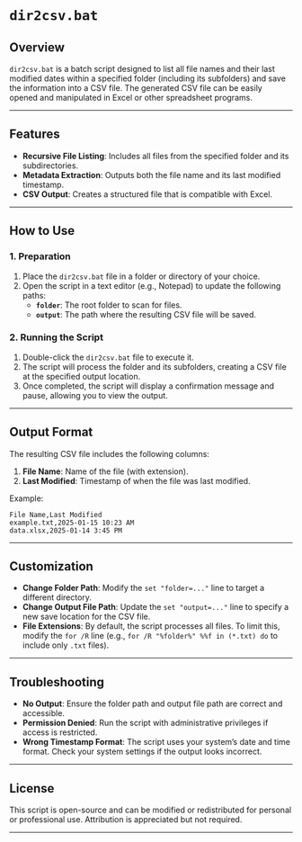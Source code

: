 # `dir2csv.bat`

## Overview
`dir2csv.bat` is a batch script designed to list all file names and their last modified dates within a specified folder (including its subfolders) and save the information into a CSV file. The generated CSV file can be easily opened and manipulated in Excel or other spreadsheet programs.

---

## Features
- **Recursive File Listing**: Includes all files from the specified folder and its subdirectories.
- **Metadata Extraction**: Outputs both the file name and its last modified timestamp.
- **CSV Output**: Creates a structured file that is compatible with Excel.

---

## How to Use
### 1. Preparation
1. Place the `dir2csv.bat` file in a folder or directory of your choice.
2. Open the script in a text editor (e.g., Notepad) to update the following paths:
   - **`folder`**: The root folder to scan for files.
   - **`output`**: The path where the resulting CSV file will be saved.

### 2. Running the Script
1. Double-click the `dir2csv.bat` file to execute it.
2. The script will process the folder and its subfolders, creating a CSV file at the specified output location.
3. Once completed, the script will display a confirmation message and pause, allowing you to view the output.

---

## Output Format
The resulting CSV file includes the following columns:
1. **File Name**: Name of the file (with extension).
2. **Last Modified**: Timestamp of when the file was last modified.

Example:
```
File Name,Last Modified
example.txt,2025-01-15 10:23 AM
data.xlsx,2025-01-14 3:45 PM
```

---

## Customization
- **Change Folder Path**: Modify the `set "folder=..."` line to target a different directory.
- **Change Output File Path**: Update the `set "output=..."` line to specify a new save location for the CSV file.
- **File Extensions**: By default, the script processes all files. To limit this, modify the `for /R` line (e.g., `for /R "%folder%" %%f in (*.txt) do` to include only `.txt` files).

---

## Troubleshooting
- **No Output**: Ensure the folder path and output file path are correct and accessible.
- **Permission Denied**: Run the script with administrative privileges if access is restricted.
- **Wrong Timestamp Format**: The script uses your system’s date and time format. Check your system settings if the output looks incorrect.

---

## License
This script is open-source and can be modified or redistributed for personal or professional use. Attribution is appreciated but not required.

---
